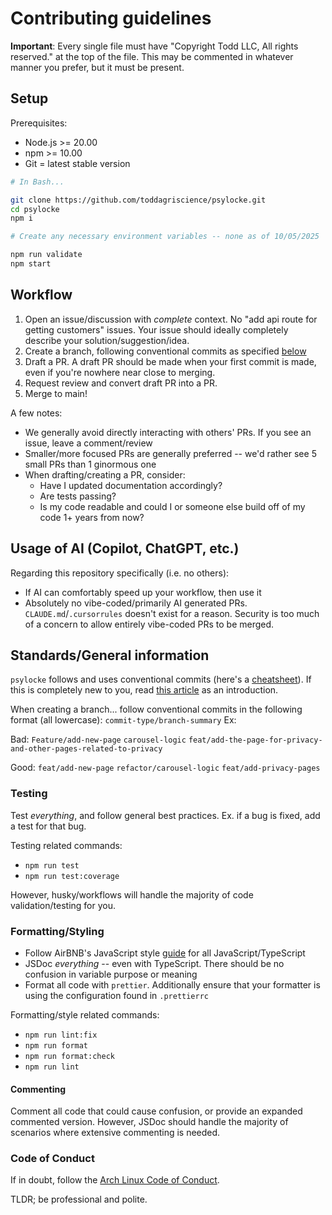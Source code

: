 <!--- Copyright Todd LLC, All rights reserved. -->

# Contributing guidelines

**Important**: Every single file must have "Copyright Todd LLC, All rights reserved." at the top of the file. This may be commented in whatever manner you prefer, but it must be present.

## Setup

Prerequisites:

- Node.js >= 20.00
- npm >= 10.00
- Git = latest stable version

```bash
# In Bash...

git clone https://github.com/toddagriscience/psylocke.git
cd psylocke
npm i

# Create any necessary environment variables -- none as of 10/05/2025

npm run validate
npm start
```

## Workflow

1. Open an issue/discussion with _complete_ context. No "add api route for getting customers" issues. Your issue should ideally completely describe your solution/suggestion/idea.
2. Create a branch, following conventional commits as specified [below](##standardsgeneral-information)
3. Draft a PR. A draft PR should be made when your first commit is made, even if you're nowhere near close to merging.
4. Request review and convert draft PR into a PR.
5. Merge to main!

A few notes:

- We generally avoid directly interacting with others' PRs. If you see an issue, leave a comment/review
- Smaller/more focused PRs are generally preferred -- we'd rather see 5 small PRs than 1 ginormous one
- When drafting/creating a PR, consider:
  - Have I updated documentation accordingly?
  - Are tests passing?
  - Is my code readable and could I or someone else build off of my code 1+ years from now?

## Usage of AI (Copilot, ChatGPT, etc.)

Regarding this repository specifically (i.e. no others):

- If AI can comfortably speed up your workflow, then use it
- Absolutely no vibe-coded/primarily AI generated PRs. `CLAUDE.md`/`.cursorrules` doesn't exist for a reason. Security is too much of a concern to allow entirely vibe-coded PRs to be merged.

## Standards/General information

`psylocke` follows and uses conventional commits (here's a [cheatsheet](https://gist.github.com/Zekfad/f51cb06ac76e2457f11c80ed705c95a3)). If this is completely new to you, read [this article](https://www.freecodecamp.org/news/how-to-write-better-git-commit-messages/) as an introduction.

When creating a branch... follow conventional commits in the following format (all lowercase): `commit-type/branch-summary` Ex:

Bad:
`Feature/add-new-page`
`carousel-logic`
`feat/add-the-page-for-privacy-and-other-pages-related-to-privacy`

Good:
`feat/add-new-page`
`refactor/carousel-logic`
`feat/add-privacy-pages`

### Testing

Test _everything_, and follow general best practices. Ex. if a bug is fixed, add a test for that bug.

Testing related commands:

- `npm run test`
- `npm run test:coverage`

However, husky/workflows will handle the majority of code validation/testing for you.

### Formatting/Styling

- Follow AirBNB's JavaScript style [guide](https://github.com/airbnb/javascript) for all JavaScript/TypeScript
- JSDoc _everything_ -- even with TypeScript. There should be no confusion in variable purpose or meaning
- Format all code with `prettier`. Additionally ensure that your formatter is using the configuration found in `.prettierrc`

Formatting/style related commands:

- `npm run lint:fix`
- `npm run format`
- `npm run format:check`
- `npm run lint`

#### Commenting

Comment all code that could cause confusion, or provide an expanded commented version. However, JSDoc should handle the majority of scenarios where extensive commenting is needed.

### Code of Conduct

If in doubt, follow the [Arch Linux Code of Conduct](https://terms.archlinux.org/docs/code-of-conduct/).

TLDR; be professional and polite.
